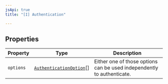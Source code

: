 ```yaml
---
jsApi: true
title: "[I] Authentication"

---
```

## Properties

| Property | Type | Description |
| ------ | ------ | ------ |
| `options` | [`AuthenticationOption`](AuthenticationOption.md)[] | Either one of those options can be used independently to authenticate. |
